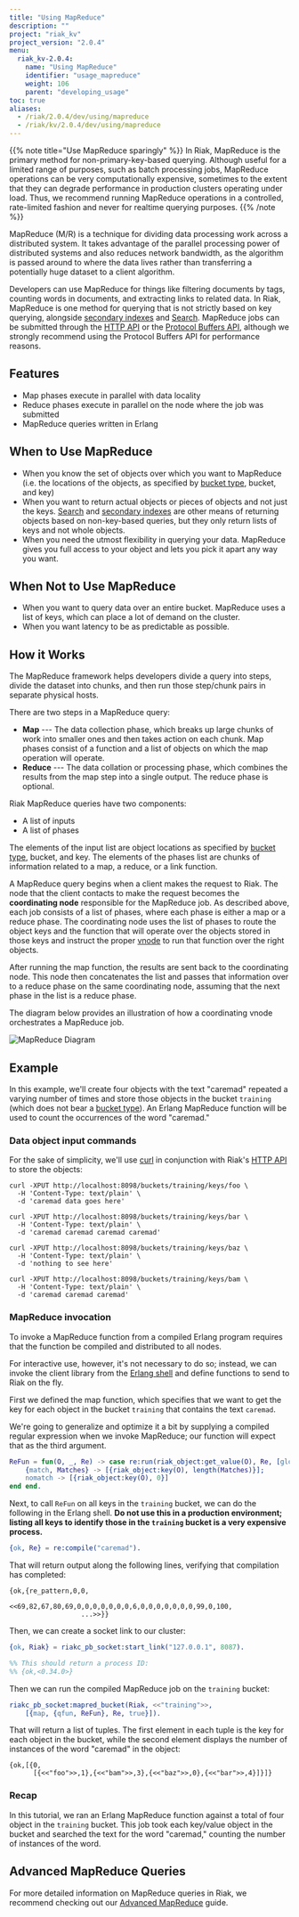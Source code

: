 ```yaml
---
title: "Using MapReduce"
description: ""
project: "riak_kv"
project_version: "2.0.4"
menu:
  riak_kv-2.0.4:
    name: "Using MapReduce"
    identifier: "usage_mapreduce"
    weight: 106
    parent: "developing_usage"
toc: true
aliases:
  - /riak/2.0.4/dev/using/mapreduce
  - /riak/kv/2.0.4/dev/using/mapreduce
---
```


{{% note title="Use MapReduce sparingly" %}}
In Riak, MapReduce is the primary method for non-primary-key-based querying.
Although useful for a limited range of purposes, such as batch processing
jobs, MapReduce operations can be very computationally expensive, sometimes to
the extent that they can degrade performance in production clusters operating
under load. Thus, we recommend running MapReduce operations in a controlled,
rate-limited fashion and never for realtime querying purposes.
{{% /note %}}

MapReduce (M/R) is a technique for dividing data processing work across
a distributed system. It takes advantage of the parallel processing
power of distributed systems and also reduces network bandwidth, as the
algorithm is passed around to where the data lives rather than
transferring a potentially huge dataset to a client algorithm.

Developers can use MapReduce for things like filtering documents by
tags, counting words in documents, and extracting links to related data.
In Riak, MapReduce is one method for querying that is not strictly based
on key querying, alongside [secondary indexes](/riak/kv/2.0.4/developing/usage/secondary-indexes/)
and [Search](/riak/kv/2.0.4/developing/usage/search/). MapReduce jobs can be submitted through the
[HTTP API](/riak/kv/2.0.4/developing/api/http) or the [Protocol Buffers API](/riak/kv/2.0.4/developing/api/protocol-buffers/), although we
strongly recommend using the Protocol Buffers API for performance
reasons.

## Features

* Map phases execute in parallel with data locality
* Reduce phases execute in parallel on the node where the job was
  submitted
* MapReduce queries written in Erlang

## When to Use MapReduce

* When you know the set of objects over which you want to MapReduce
  (i.e. the locations of the objects, as specified by [bucket type](/riak/kv/2.0.4/developing/usage/bucket-types), bucket, and key)
* When you want to return actual objects or pieces of objects and not
  just the keys. [Search](/riak/kv/2.0.4/developing/usage/search/) and [secondary indexes](/riak/kv/2.0.4/developing/usage/secondary-indexes) are other means of returning objects based on
  non-key-based queries, but they only return lists of keys and not
  whole objects.
* When you need the utmost flexibility in querying your data. MapReduce
  gives you full access to your object and lets you pick it apart any
  way you want.

## When Not to Use MapReduce

* When you want to query data over an entire bucket. MapReduce uses a
  list of keys, which can place a lot of demand on the cluster.
* When you want latency to be as predictable as possible.

## How it Works

The MapReduce framework helps developers divide a query into steps,
divide the dataset into chunks, and then run those step/chunk pairs in
separate physical hosts.

There are two steps in a MapReduce query:

* **Map** --- The data collection phase, which breaks up large chunks of
  work into smaller ones and then takes action on each chunk. Map
  phases consist of a function and a list of objects on which the map
  operation will operate.
* **Reduce** --- The data collation or processing phase, which combines
  the results from the map step into a single output. The reduce phase
  is optional.

Riak MapReduce queries have two components:

* A list of inputs
* A list of phases

The elements of the input list are object locations as specified by
[bucket type](/riak/kv/2.0.4/developing/usage/bucket-types), bucket, and key. The elements of the
phases list are chunks of information related to a map, a reduce, or a
link function.

A MapReduce query begins when a client makes the request to Riak. The
node that the client contacts to make the request becomes the
**coordinating node** responsible for the MapReduce job. As described
above, each job consists of a list of phases, where each phase is either
a map or a reduce phase. The coordinating node uses the list of phases
to route the object keys and the function that will operate over the
objects stored in those keys and instruct the proper [vnode](/riak/kv/2.0.4/learn/glossary/#vnode) to
run that function over the right objects.

After running the map function, the results are sent back to the
coordinating node. This node then concatenates the list and passes that
information over to a reduce phase on the same coordinating node,
assuming that the next phase in the list is a reduce phase.

The diagram below provides an illustration of how a coordinating vnode
orchestrates a MapReduce job.

![MapReduce Diagram](/images/MapReduce-diagram.png)

## Example

In this example, we'll create four objects with the text "caremad"
repeated a varying number of times and store those objects in the bucket
`training` (which does not bear a [bucket type](/riak/kv/2.0.4/developing/usage/bucket-types)).
An Erlang MapReduce function will be used to count the occurrences of
the word "caremad."

### Data object input commands

For the sake of simplicity, we'll use [curl](http://curl.haxx.se/)
in conjunction with Riak's [HTTP API](/riak/kv/2.0.4/developing/api/http) to store the objects:

```curl
curl -XPUT http://localhost:8098/buckets/training/keys/foo \
  -H 'Content-Type: text/plain' \
  -d 'caremad data goes here'

curl -XPUT http://localhost:8098/buckets/training/keys/bar \
  -H 'Content-Type: text/plain' \
  -d 'caremad caremad caremad caremad'

curl -XPUT http://localhost:8098/buckets/training/keys/baz \
  -H 'Content-Type: text/plain' \
  -d 'nothing to see here'

curl -XPUT http://localhost:8098/buckets/training/keys/bam \
  -H 'Content-Type: text/plain' \
  -d 'caremad caremad caremad'
```

### MapReduce invocation

To invoke a MapReduce function from a compiled Erlang program requires
that the function be compiled and distributed to all nodes.

For interactive use, however, it's not necessary to do so; instead, we
can invoke the client library from the
[Erlang shell](http://www.erlang.org/doc/man/shell.html) and define
functions to send to Riak on the fly.

First we defined the map function, which specifies that we want to get
the key for each object in the bucket `training` that contains the text
`caremad`.

We're going to generalize and optimize it a bit by supplying a
compiled regular expression when we invoke MapReduce; our function
will expect that as the third argument.

```erlang
ReFun = fun(O, _, Re) -> case re:run(riak_object:get_value(O), Re, [global]) of
    {match, Matches} -> [{riak_object:key(O), length(Matches)}];
    nomatch -> [{riak_object:key(O), 0}]
end end.
```

Next, to call `ReFun` on all keys in the `training` bucket, we can do
the following in the Erlang shell. **Do not use this in a production
environment; listing all keys to identify those in the `training` bucket 
is a very expensive process.**

```erlang
{ok, Re} = re:compile("caremad").
```

That will return output along the following lines, verifying that
compilation has completed:

```
{ok,{re_pattern,0,0,
                <<69,82,67,80,69,0,0,0,0,0,0,0,6,0,0,0,0,0,0,0,99,0,100,
                  ...>>}}
```

Then, we can create a socket link to our cluster:

```erlang
{ok, Riak} = riakc_pb_socket:start_link("127.0.0.1", 8087).

%% This should return a process ID:
%% {ok,<0.34.0>}
```

Then we can run the compiled MapReduce job on the `training` bucket:

```erlang
riakc_pb_socket:mapred_bucket(Riak, <<"training">>,
    [{map, {qfun, ReFun}, Re, true}]).
```

That will return a list of tuples. The first element in each tuple is
the key for each object in the bucket, while the second element displays
the number of instances of the word "caremad" in the object:

```
{ok,[{0,
      [{<<"foo">>,1},{<<"bam">>,3},{<<"baz">>,0},{<<"bar">>,4}]}]}
```

### Recap

In this tutorial, we ran an Erlang MapReduce function against a total of
four object in the `training` bucket. This job took each key/value
object in the bucket and searched the text for the word "caremad,"
counting the number of instances of the word.

## Advanced MapReduce Queries

For more detailed information on MapReduce queries in Riak, we recommend
checking out our [Advanced MapReduce](/riak/kv/2.0.4/developing/app-guide/advanced-mapreduce) guide.
